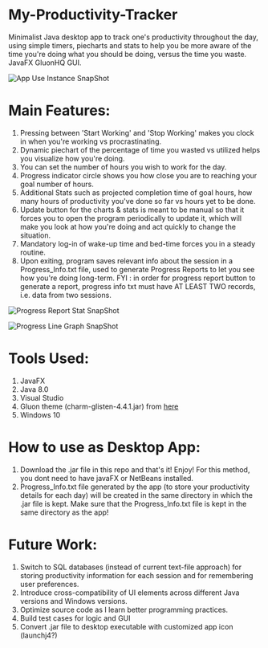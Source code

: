 # My-Productivity-Tracker
Minimalist Java desktop app to track one's productivity throughout the day, using simple timers, piecharts and stats to help you be more aware of the time you're doing what you should be doing, versus the time you waste. JavaFX GluonHQ GUI.

![App Use Instance SnapShot](https://github.com/aoyshi/My-Productivity-Tracker/blob/master/ScreenShots/app.png)

# Main Features:

1. Pressing between 'Start Working' and 'Stop Working' makes you clock in when you're working vs procrastinating.
2. Dynamic piechart of the percentage of time you wasted vs utilized helps you visualize how you're doing.
3. You can set the number of hours you wish to work for the day.
4. Progress indicator circle shows you how close you are to reaching your goal number of hours.
5. Additional Stats such as projected completion time of goal hours, how many hours of productivity you've done so far vs hours yet to be done.
6. Update button for the charts & stats is meant to be manual so that it forces you to open the program periodically to update it, which will make you look at how you're doing and act quickly to change the situation.
7. Mandatory log-in of wake-up time and bed-time forces you in a steady routine.
8. Upon exiting, program saves relevant info about the session in a Progress_Info.txt file, used to generate Progress Reports to let you see how you're doing long-term. FYI : in order for progress report button to generate a report, progress info txt must have AT LEAST TWO records, i.e. data from two sessions.

![Progress Report Stat SnapShot](https://github.com/aoyshi/My-Productivity-Tracker/blob/master/ScreenShots/progress.png)

![Progress Line Graph SnapShot](https://github.com/aoyshi/My-Productivity-Tracker/blob/master/ScreenShots/report.png)

# Tools Used:
1. JavaFX
2. Java 8.0
3. Visual Studio
4. Gluon theme (charm-glisten-4.4.1.jar) from [here](http://nexus.gluonhq.com/nexus/content/repositories/releases/com/gluonhq/charm-glisten/4.4.1/)
5. Windows 10

# How to use as Desktop App:
1. Download the .jar file in this repo and that's it! Enjoy! For this method, you dont need to have javaFX or NetBeans installed.
2. Progress_Info.txt file generated by the app (to store your productivity details for each day) will be created in the same directory in which the .jar file is kept. Make sure that the Progress_Info.txt file is kept in the same directory as the app! 

# Future Work:
1. Switch to SQL databases (instead of current text-file approach) for storing productivity information for each session and for remembering user preferences.
2. Introduce cross-compatibility of UI elements across different Java versions and Windows versions.
3. Optimize source code as I learn better programming practices.
4. Build test cases for logic and GUI
5. Convert .jar file to desktop executable with customized app icon (launchj4?)


